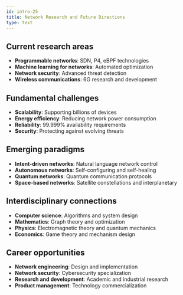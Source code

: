 ```yaml
---
id: intro-25
title: Network Research and Future Directions
type: text
---
```


## Current research areas

- **Programmable networks**: SDN, P4, eBPF technologies
- **Machine learning for networks**: Automated optimization
- **Network security**: Advanced threat detection
- **Wireless communications**: 6G research and development

## Fundamental challenges

- **Scalability**: Supporting billions of devices
- **Energy efficiency**: Reducing network power consumption
- **Reliability**: 99.999% availability requirements
- **Security**: Protecting against evolving threats

## Emerging paradigms

- **Intent-driven networks**: Natural language network control
- **Autonomous networks**: Self-configuring and self-healing
- **Quantum networks**: Quantum communication protocols
- **Space-based networks**: Satellite constellations and interplanetary

## Interdisciplinary connections

- **Computer science**: Algorithms and system design
- **Mathematics**: Graph theory and optimization
- **Physics**: Electromagnetic theory and quantum mechanics
- **Economics**: Game theory and mechanism design

## Career opportunities

- **Network engineering**: Design and implementation
- **Network security**: Cybersecurity specialization
- **Research and development**: Academic and industrial research
- **Product management**: Technology commercialization